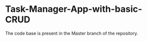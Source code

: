 # Task-Manager-App-with-basic-CRUD

The code base is present in the Master branch of the repository.

